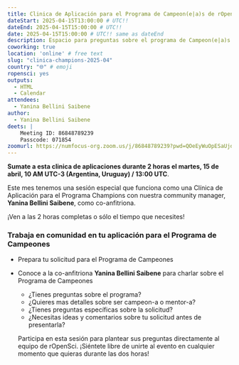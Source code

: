 ```yaml
---
title: Clinica de Aplicación para el Programa de Campeon(e|a)s de rOpenSci
dateStart: 2025-04-15T13:00:00 # UTC!!
dateEnd: 2025-04-15T15:00:00 # UTC!!
date: 2025-04-15T15:00:00 # UTC!! same as dateEnd
description: Espacio para preguntas sobre el programa de Campeon(e|a)s de rOpenSci y para trabajar en tu aplicación para ser parte del programa.
coworking: true
location: 'online' # free text
slug: "clinica-champions-2025-04"
country: "🌐" # emoji
ropensci: yes
outputs:
  - HTML
  - Calendar
attendees:
  - Yanina Bellini Saibene
author:
  - Yanina Bellini Saibene
deets: |
    Meeting ID: 86848789239
    Passcode: 071854
zoomurl: https://numfocus-org.zoom.us/j/86848789239?pwd=QOeEyWuOpESaUjdVWVRE2Kk8BC6G4d.1
---
```


<!--
```{r}
d <- lubridate::ymd_hms('2025-04-01 09:00:00', tz = 'America/Vancouver')
lubridate::with_tz(d, 'UTC')
lubridate::with_tz(d, 'America/Winnipeg')
```
-->

**Sumate a esta clinica de aplicaciones durante 2 horas el martes, 15 de abril, 10 AM UTC-3 (Argentina, Uruguay) / 13:00 UTC**.

Este mes tenemos una sesión especial que funciona como una Clínica de Aplicación para 
el Programa Champions con nuestra community manager, **Yanina Bellini Saibene**, 
como co-anfitriona.

¡Ven a las 2 horas completas o sólo el tiempo que necesites!

### Trabaja en comunidad en tu aplicación para el Programa de Campeones

- Prepara tu solicitud para el Programa de Campeones
- Conoce a la co-anfitriona **Yanina Bellini Saibene** para charlar sobre el Programa de Campeones
  - ¿Tienes preguntas sobre el programa?
  - ¿Quieres mas detalles sobre ser campeon-a o mentor-a?
  - ¿Tienes preguntas específicas sobre la solicitud?
  - ¿Necesitas ideas y comentarios sobre tu solicitud antes de presentarla? 
  
  Participa en esta sesión para plantear sus preguntas directamente al equipo de rOpenSci. ¡Siéntete libre de unirte al evento en cualquier momento que quieras durante las dos horas!
